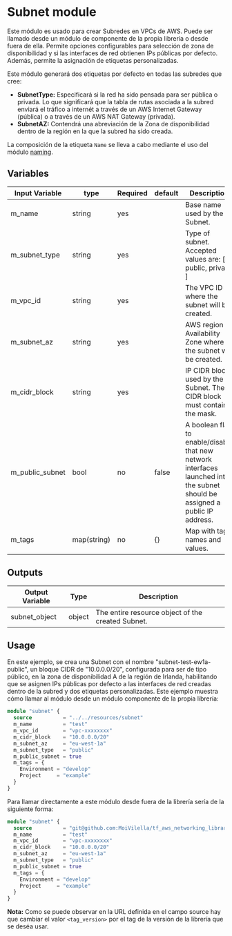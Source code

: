 # Subnet module

Este módulo es usado para crear Subredes en VPCs de AWS. Puede ser llamado desde un módulo de componente de la propia librería o desde fuera de ella. Permite opciones configurables para selección de zona de disponibilidad y si las interfaces de red obtienen IPs públicas por defecto. Además, permite la asignación de etiquetas personalizadas.

Este módulo generará dos etiquetas por defecto en todas las subredes que cree:
 - **SubnetType:** Especificará si la red ha sido pensada para ser pública o privada. Lo que significará que la tabla de rutas asociada a la subred enviará el tráfico a internét a través de un AWS Internet Gateway (pública) o a través de un AWS NAT Gateway (privada).
 - **SubnetAZ:** Contendrá una abreviación de la Zona de disponibilidad dentro de la región en la que la subred ha sido creada.

La composición de la etiqueta `Name` se lleva a cabo mediante el uso del módulo [naming](../../logics/naming/).

## Variables

| Input Variable  | type        | Required | default | Description                                                                  |
|-----------------|-------------|----------|---------|------------------------------------------------------------------------------|
| m_name          | string      | yes      |         | Base name used by the Subnet.                                                |
| m_subnet_type   | string      | yes      |         | Type of subnet. Accepted values are: [ public, private ]                     |
| m_vpc_id        | string      | yes      |         | The VPC ID where the subnet will be created.                                 |
| m_subnet_az     | string      | yes      |         | AWS region Availability Zone where the subnet will be created.               |
| m_cidr_block    | string      | yes      |         | IP CIDR block used by the Subnet. The CIDR block must contain the mask.      |
| m_public_subnet | bool        | no       | false   | A boolean flag to enable/disable that new network interfaces launched into the subnet should be assigned a public IP address. |
| m_tags          | map(string) | no       | {}      | Map with tags names and values.                                              |

## Outputs

Output Variable | Type   | Description
----------------|--------|---------------------------------------------------
 subnet_object  | object | The entire resource object of the created Subnet.

## Usage

En este ejemplo, se crea una Subnet con el nombre "subnet-test-ew1a-public", un bloque CIDR de "10.0.0.0/20", configurada para ser de tipo público, en la zona de disponibilidad A de la región de Irlanda, habilitando que se asignen IPs públicas por defecto a las interfaces de red creadas dentro de la subred y dos etiquetas personalizadas. Este ejemplo muestra cómo llamar al módulo desde un módulo componente de la propia librería:

```terraform
module "subnet" {
  source          = "../../resources/subnet"
  m_name          = "test"
  m_vpc_id        = "vpc-xxxxxxxx"
  m_cidr_block    = "10.0.0.0/20"
  m_subnet_az     = "eu-west-1a"
  m_subnet_type   = "public"
  m_public_subnet = true
  m_tags = {
    Environment = "develop"
    Project     = "example"
  }
}
```

Para llamar directamente a este módulo desde fuera de la librería sería de la siguiente forma:

```terraform
module "subnet" {
  source          = "git@github.com:MoiVilella/tf_aws_networking_library//modules/resources/subnet?ref=<tag_version>"
  m_name          = "test"
  m_vpc_id        = "vpc-xxxxxxxx"
  m_cidr_block    = "10.0.0.0/20"
  m_subnet_az     = "eu-west-1a"
  m_subnet_type   = "public"
  m_public_subnet = true
  m_tags = {
    Environment = "develop"
    Project     = "example"
  }
}
```

**Nota:** Como se puede observar en la URL definida en el campo source hay que cambiar el valor `<tag_version>` por el tag de la versión de la librería que se deséa usar.